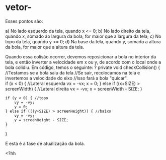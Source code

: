 # vetor-
Esses pontos são:

a) No lado esquerdo da tela, quando x <= 0;
b) No lado direito da tela, quando x, somado ao largura da bola, for maior que a largura da tela;
c) No topo da tela, quando y <= 0;
d) Na base da tela, quando y, somado a altura da bola, for maior que a altura da tela.

Quando essa colisão ocorrer, devemos reposicionar a bola no interior da tela, e então inverter a velocidade em x ou y, de acordo com o local onde a bola colidiu. Em código, temos o seguinte:
?
private void checkCollision()
{
    //Testamos se a bola saiu da tela
    //Se sair, recolocamos na tela e invertemos a velocidade do eixo
    //Isso fará a bola "quicar".        
    if (x < 0) { //Lateral esquerda
        vx = -vx;
        x = 0;
    } else if ((x+SIZE) > screenWidth) { //Lateral direita
        vx = -vx;
        x = screenWidth - SIZE;
    }
     
    if (y < 0) { //topo
        vy = -vy;
        y = 0;
    } else if (((y+SIZE) > screenHeight)) { //baixo
        vy = -vy;
        y = screenHeight - SIZE;
    }
}

E esta é a fase de atualização da bola. 



&lt;?hh
